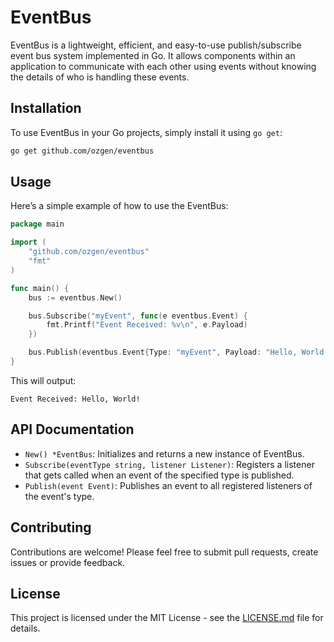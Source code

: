 
# EventBus

EventBus is a lightweight, efficient, and easy-to-use publish/subscribe event bus system implemented in Go. It allows components within an application to communicate with each other using events without knowing the details of who is handling these events.

## Installation

To use EventBus in your Go projects, simply install it using `go get`:

```bash
go get github.com/ozgen/eventbus
```

## Usage

Here’s a simple example of how to use the EventBus:

```go
package main

import (
    "github.com/ozgen/eventbus"
    "fmt"
)

func main() {
    bus := eventbus.New()

    bus.Subscribe("myEvent", func(e eventbus.Event) {
        fmt.Printf("Event Received: %v\n", e.Payload)
    })

    bus.Publish(eventbus.Event{Type: "myEvent", Payload: "Hello, World!"})
}
```

This will output:

```
Event Received: Hello, World!
```

## API Documentation

- `New() *EventBus`: Initializes and returns a new instance of EventBus.
- `Subscribe(eventType string, listener Listener)`: Registers a listener that gets called when an event of the specified type is published.
- `Publish(event Event)`: Publishes an event to all registered listeners of the event's type.

## Contributing

Contributions are welcome! Please feel free to submit pull requests, create issues or provide feedback.

## License

This project is licensed under the MIT License - see the [LICENSE.md](LICENSE) file for details.
